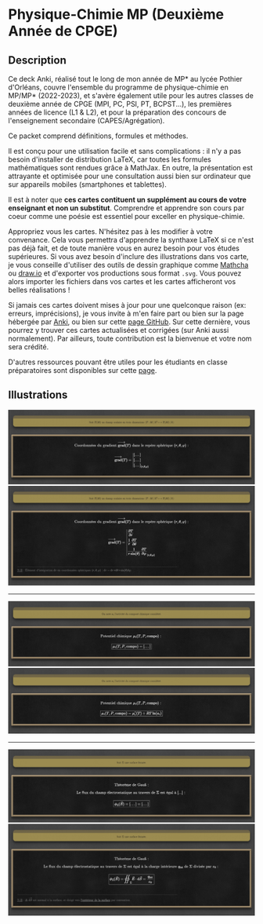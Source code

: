 # Physique-Chimie MP (Deuxième Année de CPGE)

## Description

Ce deck Anki, réalisé tout le long de mon année de MP* au lycée Pothier d'Orléans, couvre l'ensemble du programme de physique-chimie en MP/MP* (2022-2023), et s'avère également utile pour les autres classes de deuxième année de CPGE (MPI, PC, PSI, PT, BCPST...), les premières années de licence (L1 & L2), et pour la préparation des concours de l'enseignement secondaire (CAPES/Agrégation).

Ce packet comprend définitions, formules et méthodes.

Il est conçu pour une utilisation facile et sans complications : il n'y a pas besoin d'installer de distribution LaTeX, car toutes les formules mathématiques sont rendues grâce à MathJax. En outre, la présentation est attrayante et optimisée pour une consultation aussi bien sur ordinateur que sur appareils mobiles (smartphones et tablettes).

Il est à noter que **ces cartes contituent un supplément au cours de votre enseignant et non un substitut**. Comprendre et apprendre son cours par coeur comme une poésie est essentiel pour exceller en physique-chimie.

Appropriez vous les cartes. N'hésitez pas à les modifier à votre convenance. Cela vous permettra d'apprendre la synthaxe LaTeX si ce n'est pas déjà fait, et de toute manière vous en aurez besoin pour vos études supérieures.
Si vous avez besoin d'inclure des illustrations dans vos carte, je vous conseille d'utiliser des outils de dessin graphique comme [Mathcha](https://www.mathcha.io/) ou [draw.io](draw.io) et d'exporter vos productions sous format `.svg`. Vous pouvez alors importer les fichiers dans vos cartes et les cartes afficheront vos belles réalisations !

Si jamais ces cartes doivent mises à jour pour une quelconque raison (ex: erreurs, imprécisions), je vous invite à m'en faire part ou bien sur la page hébergée par [Anki](https://ankiweb.net/shared/decks), ou bien sur cette [page GitHub](https://github.com/ValentinRonsseray/physiquechimie_anki_mp). Sur cette dernière, vous pourrez y trouver ces cartes actualisées et corrigées (sur Anki aussi normalement). Par ailleurs, toute contribution est la bienvenue et votre nom sera crédité.

D'autres ressources pouvant être utiles pour les étudiants en classe préparatoires sont disponibles sur cette [page](https://github.com/ValentinRonsseray/RessourcesUtilesMathsPhysiquePrepaLicense).

## Illustrations

![](https://github.com/ValentinRonsseray/physiquechimie_anki_mp/blob/main/images/grad_masque.jpg?raw=true)
![](https://github.com/ValentinRonsseray/physiquechimie_anki_mp/blob/main/images/grad.jpg?raw=true)

---
![](https://github.com/ValentinRonsseray/physiquechimie_anki_mp/blob/main/images/potentiel_cache.jpg?raw=true)
![](https://github.com/ValentinRonsseray/physiquechimie_anki_mp/blob/main/images/potentiel.jpg?raw=true)

---
![](https://github.com/ValentinRonsseray/physiquechimie_anki_mp/blob/main/images/gauss_masque.jpg?raw=true)
![](https://github.com/ValentinRonsseray/physiquechimie_anki_mp/blob/main/images/gauss.jpg?raw=true)
